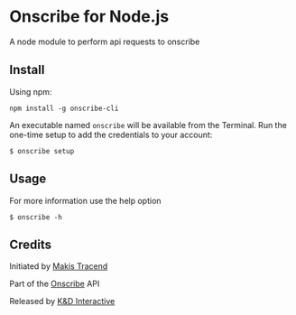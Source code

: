 # Onscribe for Node.js

A node module to perform api requests to onscribe

## Install

Using npm:
```
npm install -g onscribe-cli
```

An executable named ```onscribe``` will be available from the Terminal. Run the one-time setup to add the credentials to your account:

```
$ onscribe setup
```


## Usage

For more information use the help option
```
$ onscribe -h
```


## Credits

Initiated by [Makis Tracend](http://github.com/tracend)

Part of the [Onscribe](http://onscri.be/docs#developers) API

Released by [K&D Interactive](http://kdi.co)

